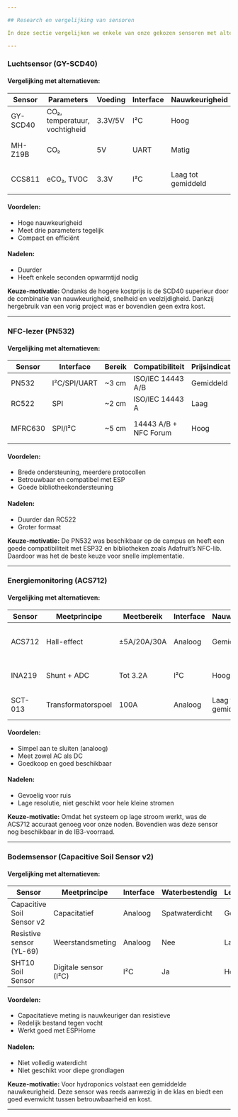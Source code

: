 ```yaml
---

## Research en vergelijking van sensoren

In deze sectie vergelijken we enkele van onze gekozen sensoren met alternatieve opties, op basis van nauwkeurigheid, prijs, beschikbaarheid, duurzaamheid en gebruiksgemak. Op basis van deze vergelijkingen motiveren we ook telkens onze keuze.

---
```


### Luchtsensor (GY-SCD40)

#### Vergelijking met alternatieven:

| Sensor         | Parameters                   | Voeding | Interface | Nauwkeurigheid | Prijsindicatie | Opmerkingen |
|----------------|------------------------------|---------|-----------|----------------|----------------|-------------|
| GY-SCD40       | CO₂, temperatuur, vochtigheid| 3.3V/5V | I²C       | Hoog           | Hoog           | Compact, snel, nauwkeurig |
| MH-Z19B        | CO₂                          | 5V      | UART      | Matig          | Gemiddeld      | Alleen CO₂, trager, minder stabiel |
| CCS811         | eCO₂, TVOC                   | 3.3V    | I²C       | Laag tot gemiddeld | Laag        | Indirecte CO₂, inferieur aan GY-SCD40 |

#### Voordelen:
- Hoge nauwkeurigheid  
- Meet drie parameters tegelijk  
- Compact en efficiënt  

#### Nadelen:
- Duurder  
- Heeft enkele seconden opwarmtijd nodig  

**Keuze-motivatie:** Ondanks de hogere kostprijs is de SCD40 superieur door de combinatie van nauwkeurigheid, snelheid en veelzijdigheid. Dankzij hergebruik van een vorig project was er bovendien geen extra kost.

---

### NFC-lezer (PN532)

#### Vergelijking met alternatieven:

| Sensor         | Interface     | Bereik | Compatibiliteit       | Prijsindicatie | Opmerkingen |
|----------------|---------------|--------|------------------------|----------------|-------------|
| PN532          | I²C/SPI/UART  | ~3 cm  | ISO/IEC 14443 A/B      | Gemiddeld       | Veelgebruikt, goede bibliotheekondersteuning |
| RC522          | SPI           | ~2 cm  | ISO/IEC 14443 A        | Laag            | Korter bereik, minder robuust |
| MFRC630        | SPI/I²C       | ~5 cm  | 14443 A/B + NFC Forum  | Hoog            | Sneller en flexibeler, maar duurder en minder ingeburgerd |

#### Voordelen:
- Brede ondersteuning, meerdere protocollen  
- Betrouwbaar en compatibel met ESP  
- Goede bibliotheekondersteuning  

#### Nadelen:
- Duurder dan RC522  
- Groter formaat  

**Keuze-motivatie:** De PN532 was beschikbaar op de campus en heeft een goede compatibiliteit met ESP32 en bibliotheken zoals Adafruit’s NFC-lib. Daardoor was het de beste keuze voor snelle implementatie.

---

### Energiemonitoring (ACS712)

#### Vergelijking met alternatieven:

| Sensor         | Meetprincipe     | Meetbereik | Interface | Nauwkeurigheid | Prijsindicatie | Opmerkingen |
|----------------|------------------|------------|-----------|----------------|----------------|-------------|
| ACS712         | Hall-effect       | ±5A/20A/30A| Analoog   | Gemiddeld       | Laag           | Beperkte resolutie, gevoelig aan ruis |
| INA219         | Shunt + ADC       | Tot 3.2A   | I²C       | Hoog            | Gemiddeld      | Beter voor lage stromen, nauwkeuriger |
| SCT-013        | Transformatorspoel| 100A       | Analoog   | Laag tot gemiddeld | Laag        | Alleen AC, extra burden resistor nodig |

#### Voordelen:
- Simpel aan te sluiten (analoog)  
- Meet zowel AC als DC  
- Goedkoop en goed beschikbaar  

#### Nadelen:
- Gevoelig voor ruis  
- Lage resolutie, niet geschikt voor hele kleine stromen  

**Keuze-motivatie:** Omdat het systeem op lage stroom werkt, was de ACS712 accuraat genoeg voor onze noden. Bovendien was deze sensor nog beschikbaar in de IB3-voorraad.

---

### Bodemsensor (Capacitive Soil Sensor v2)

#### Vergelijking met alternatieven:

| Sensor                    | Meetprincipe         | Interface | Waterbestendig | Levensduur | Prijsindicatie | Opmerkingen |
|---------------------------|----------------------|-----------|----------------|------------|----------------|-------------|
| Capacitive Soil Sensor v2 | Capacitatief         | Analoog   | Spatwaterdicht | Gemiddeld  | Laag            | Goede optie voor hydroponics |
| Resistive sensor (YL-69)  | Weerstandsmeting     | Analoog   | Nee            | Laag       | Zeer laag       | Roest snel, onnauwkeurig |
| SHT10 Soil Sensor         | Digitale sensor (I²C)| I²C       | Ja             | Hoog       | Hoog            | Professionele kwaliteit, duur |

#### Voordelen:
- Capacitatieve meting is nauwkeuriger dan resistieve  
- Redelijk bestand tegen vocht  
- Werkt goed met ESPHome  

#### Nadelen:
- Niet volledig waterdicht  
- Niet geschikt voor diepe grondlagen  

**Keuze-motivatie:** Voor hydroponics volstaat een gemiddelde nauwkeurigheid. Deze sensor was reeds aanwezig in de klas en biedt een goed evenwicht tussen betrouwbaarheid en kost.

---
